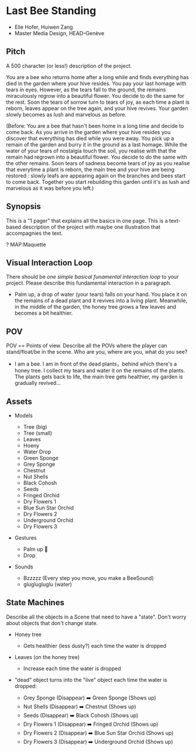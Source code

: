 # Last Bee Standing
- Elie Hofer, Huiwen Zang
- Master Media Design, HEAD–Genève

## Pitch
A 500 character (or less!) description of the project. 

You are a bee who returns home after a long while and finds everything has died in the garden where your hive resides. You pay your last homage with tears in eyes. However, as the tears fall to the ground, the remains miraculously regrow into a beautiful flower. You decide to do the same for the rest. Soon the tears of sorrow turn to tears of joy, as each time a plant is reborn, leaves appear on the tree again, and your hive revives. Your garden slowly becomes as lush and marvelous as before.

(Before: You are a bee that hasn't been home in a long time and decide to come back. As you arrive in the garden where your hive resides you discover that everything has died while you were away. You pick up a remain of the garden and burry it in the ground as a last homage. While the water of your tears of nostalgia touch the soil, you realise with that the remain had regrown into a beautiful flower. You decide to do the same with the other remains. Soon tears of sadness become tears of joy as you realise that everytime a plant is reborn, the main tree and your hive are being restored : slowly leafs are appearing again on the branches and bees start to come back. Together you start rebuilding this garden until it's as lush and marvelous as it was before you left.)



## Synopsis
This is a "1 pager" that explains all the basics in one page. This is a text-based description of the project with maybe one illustration that accompagnies the text.

?
MAP:Maquette

## Visual Interaction Loop
There should be *one simple basical funamental interaction loop* to your project. Please describe this fundamental interaction in a paragraph.

- Palm up, a drop of water (your tears) falls on your hand. You place it on the remains of a dead plant and it revives into a living plant. Meanwhile, in the middle of the garden, the honey tree grows a few leaves and becomes a bit healthier.

## POV

POV == Points of view. Describe all the POVs where the player can stand/float/be in the scene. Who are you, where are you, what do you see?

- I am a bee. I am in front of the dead plants，behind which there's a honey tree. I collect my tears and water it on the remains of the plants. The plants gets back to life, the main tree gets healthier, my garden is gradually revived...

## Assets
- Models
	+ Tree (big)
	+ Tree (small)
	+ Leaves
	+ Hoeny
	+ Water Drop
	+ Green Sponge
	+ Grey Sponge
	+ Chestnut
	+ Nut Shells
	+ Black Cohosh
	+ Seeds
	+ Fringed Orchid
	+ Dry Flowers 1
	+ Blue Sun Star Orchid
	+ Dry Flowers 2
	+ Underground Orchid
	+ Dry Flowers 3

- Gestures
	+ Palm up 🫴
	+ Drop

- Sounds
	+ Bzzzzz (Every step you move, you make a BeeSound)
	+ gluglugluglu (water)


## State Machines
Describe all the objects in a Scene that need to have a "state". Don't worry about objects that don't change state.

- Honey tree
	+ Gets healthier (less dusty?) each time the water is dropped

- Leaves (on the honey tree)
	+ Increase each time the water is dropped

- "dead" object turns into the "live" object each time the water is dropped:
	+ Grey Sponge (Disappear) ➡️ Green Sponge (Shows up)
	+ Nut Shells (Disappear) ➡️ Chestnut (Shows up)
	+ Seeds (Disappear) ➡️  Black Cohosh (Shows up)
	+ Dry Flowers 1 (Disappear) ➡️ Fringed Orchid (Shows up)
	+ Dry Flowers 2 (Disappear) ➡️ Blue Sun Star Orchid (Shows up)
	+ Dry Flowers 3 (Disappear) ➡️ Underground Orchid (Shows up)



